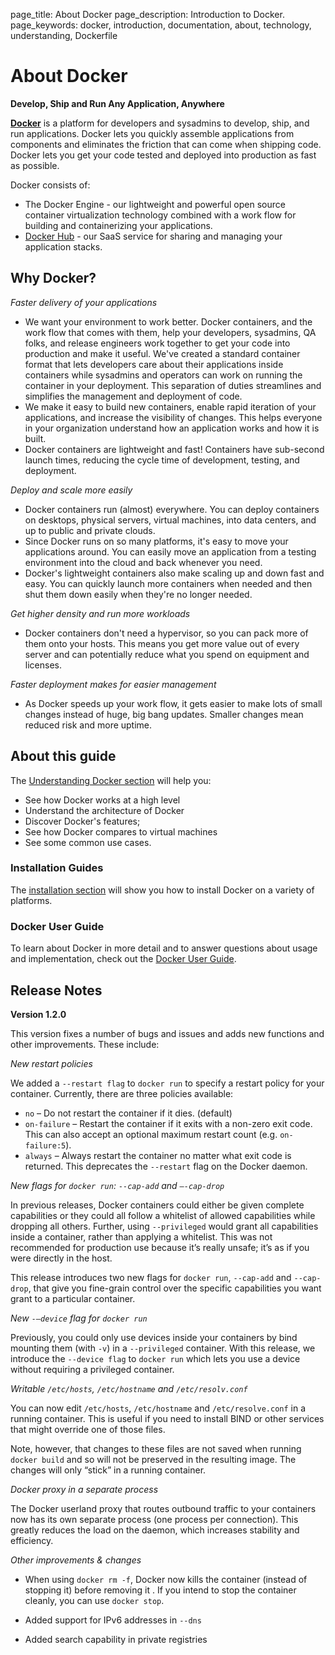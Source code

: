 page_title: About Docker
page_description: Introduction to Docker.
page_keywords: docker, introduction, documentation, about, technology, understanding, Dockerfile

# About Docker

**Develop, Ship and Run Any Application, Anywhere**

[**Docker**](https://www.docker.com) is a platform for developers and sysadmins
to develop, ship, and run applications.  Docker lets you quickly assemble
applications from components and eliminates the friction that can come when
shipping code. Docker lets you get your code tested and deployed into production
as fast as possible.

Docker consists of:

* The Docker Engine - our lightweight and powerful open source container
  virtualization technology combined with a work flow for building
  and containerizing your applications.
* [Docker Hub](https://hub.docker.com) - our SaaS service for
  sharing and managing your application stacks.

## Why Docker?

*Faster delivery of your applications*

* We want your environment to work better. Docker containers,
      and the work flow that comes with them, help your developers,
      sysadmins, QA folks, and release engineers work together to get your code
      into production and make it useful. We've created a standard
      container format that lets developers care about their applications
      inside containers while sysadmins and operators can work on running the
      container in your deployment. This separation of duties streamlines and
      simplifies the management and deployment of code.
* We make it easy to build new containers, enable rapid iteration of
      your applications, and increase the visibility of changes. This
      helps everyone in your organization understand how an application works
      and how it is built.
* Docker containers are lightweight and fast! Containers have
      sub-second launch times, reducing the cycle
      time of development, testing, and deployment.

*Deploy and scale more easily*

* Docker containers run (almost) everywhere. You can deploy
      containers on desktops, physical servers, virtual machines, into
      data centers, and up to public and private clouds.
* Since Docker runs on so many platforms, it's easy to move your
      applications around. You can easily move an application from a
      testing environment into the cloud and back whenever you need.
* Docker's lightweight containers also make scaling up and
      down fast and easy. You can quickly launch more containers when
      needed and then shut them down easily when they're no longer needed.

*Get higher density and run more workloads*

* Docker containers don't need a hypervisor, so you can pack more of
      them onto your hosts. This means you get more value out of every
      server and can potentially reduce what you spend on equipment and
      licenses.

*Faster deployment makes for easier management*

* As Docker speeds up your work flow, it gets easier to make lots
      of small changes instead of huge, big bang updates. Smaller
      changes mean reduced risk and more uptime.

## About this guide

The [Understanding Docker section](introduction/understanding-docker.md) will help you:

 - See how Docker works at a high level
 - Understand the architecture of Docker
 - Discover Docker's features;
 - See how Docker compares to virtual machines
 - See some common use cases.

### Installation Guides

The [installation section](/installation/#installation) will show you how to install
Docker on a variety of platforms.


### Docker User Guide

To learn about Docker in more detail and to answer questions about usage and
implementation, check out the [Docker User Guide](/userguide/).

## Release Notes

**Version 1.2.0**

This version fixes a number of bugs and issues and adds new functions and other
improvements. These include:

*New restart policies*

We added a `--restart flag` to `docker run` to specify a restart policy for your
container. Currently, there are three policies available:

* `no` – Do not restart the container if it dies. (default)
* `on-failure` – Restart the container if it exits with a non-zero exit code.
This can also accept an optional maximum restart count (e.g. `on-failure:5`).
* `always` – Always restart the container no matter what exit code is returned.
This deprecates the `--restart` flag on the Docker daemon.

*New flags for `docker run`: `--cap-add` and `–-cap-drop`*

In previous releases, Docker containers could either be given complete capabilities or
they could all follow a whitelist of allowed capabilities while dropping all others.
Further, using `--privileged` would grant all capabilities inside a container, rather than
applying a whitelist. This was not recommended for production use because it’s really
unsafe; it’s as if you were directly in the host.

This release introduces two new flags for `docker run`, `--cap-add` and `--cap-drop`, that
give you fine-grain control over the specific capabilities you want grant to a particular
container.

*New `-–device` flag for `docker run`*

Previously, you could only use devices inside your containers by bind mounting them (with
`-v`) in a `--privileged` container. With this release, we introduce the `--device flag`
to `docker run` which lets you use a device without requiring a privileged container.

*Writable `/etc/hosts`, `/etc/hostname` and `/etc/resolv.conf`*

You can now edit `/etc/hosts`, `/etc/hostname` and `/etc/resolve.conf` in a running
container. This is useful if you need to install BIND or other services that might
override one of those files.

Note, however, that changes to these files are not saved when running `docker build` and
so will not be preserved in the resulting image. The changes will only “stick” in a
running container.

*Docker proxy in a separate process*

The Docker userland proxy that routes outbound traffic to your containers now has its own
separate process (one process per connection). This greatly reduces the load on the
daemon, which increases stability and efficiency.

*Other improvements & changes*

* When using `docker rm -f`, Docker now kills the container (instead of stopping it)
before removing it . If you intend to stop the container cleanly, you can use `docker
stop`.

* Added support for IPv6 addresses in `--dns`

* Added search capability in private registries

